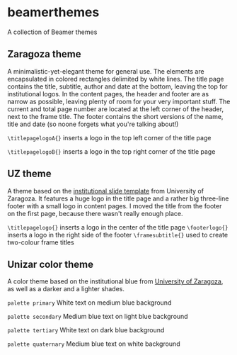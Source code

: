 # beamerthemes
A collection of Beamer themes

## Zaragoza theme

A minimalistic-yet-elegant theme for general use. The elements are encapsulated in colored rectangles delimited by white lines. The title page contains the title, subtitle, author and date at the bottom, leaving the top for institutional logos. In the content pages, the header and footer are as narrow as possible, leaving plenty of room for your very important stuff. The current and total page number are located at the left corner of the header, next to the frame title. The footer contains the short versions of the name, title and date (so noone forgets what you're talking about!)

`\titlepagelogoA{}` inserts a logo in the top left corner of the title page

`\titlepagelogoB{}` inserts a logo in the top right corner of the title page


## UZ theme

A theme based on the [institutional slide template](https://unizar.es/identidad-corporativa/identidad-corporativa) from University of Zaragoza. It features a huge logo in the title page and a rather big three-line footer with a small logo in content pages. I moved the title from the footer on the first page, because there wasn't really enough place.

`\titlepagelogo{}` inserts a logo in the center of the title page
`\footerlogo{}` inserts a logo in the right side of the footer
`\framesubtitle{}` used to create two-colour frame titles

## Unizar color theme

A color theme based on the institutional blue from [University of Zaragoza](http://unizar.es/), as well as a darker and a lighter shades.

`palette primary` White text on medium blue background

`palette secondary` Medium blue text on light blue background

`palette tertiary` White text on dark blue background

`palette quaternary` Medium blue text on white background

